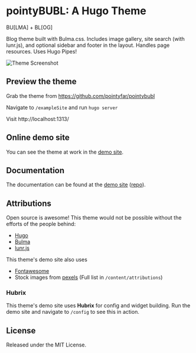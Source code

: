 # pointyBUBL: A Hugo Theme 
BU[LMA] + BL[OG]

Blog theme built with Bulma.css. Includes image gallery, site search (with lunr.js), and optional sidebar and footer in the layout. Handles page resources. Uses Hugo Pipes!

![Theme Screenshot](https://github.com/pointyfar/pointybubl/blob/master/images/screenshot.png)

## Preview the theme

Grab the theme from https://github.com/pointyfar/pointybubl

Navigate to `/exampleSite` and run `hugo server`

Visit http://localhost:1313/ 

## Online demo site 

You can see the theme at work in the [demo site](#). 

## Documentation 

The documentation can be found at the [demo site](https://pointybubl-demo.netlify.com/) ([repo](https://github.com/pointyfar/pointybubl-demo)).


## Attributions 

Open source is awesome! This theme would not be possible without the efforts of the people behind:

- [Hugo](https://gohugo.io/)
- [Bulma](https://bulma.io/)
- [lunr.js](https://lunrjs.com/)

This theme's demo site also uses 

- [Fontawesome](https://fontawesome.com/)
- Stock images from [pexels](https://www.pexels.com/) (Full list in `/content/attributions`)

### Hubrix 

This theme's demo site uses **Hubrix** for config and widget building. Run the demo site and navigate to `/config` to see this in action.

## License 

Released under the MIT License.